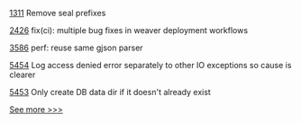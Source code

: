 
[1311](https://github.com/hyperledger/solang/pull/1311) Remove seal prefixes

[2426](https://github.com/hyperledger/cacti/pull/2426) fix(ci): multiple bug fixes in weaver deployment workflows

[3586](https://github.com/hyperledger/aries-framework-go/pull/3586) perf: reuse same gjson parser

[5454](https://github.com/hyperledger/besu/pull/5454) Log access denied error separately to other IO exceptions so cause is clearer

[5453](https://github.com/hyperledger/besu/pull/5453) Only create DB data dir if it doesn't already exist


[See more >>>](https://start-here.hyperledger.org/pull-requests)
